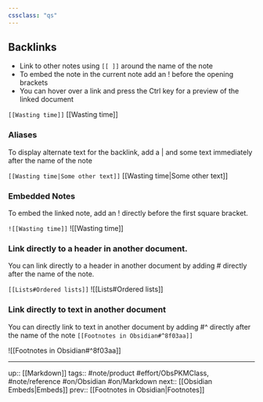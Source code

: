 ```yaml
---
cssclass: "qs"
---
```

## Backlinks
- Link to other notes using `[[ ]]` around the name of the note
- To embed the note in the current note add an ! before the opening brackets
- You can hover over a link and press the Ctrl key for a preview of the linked document

`[[Wasting time]]`
[[Wasting time]]

### Aliases
To display alternate text for the backlink, add a | and some text immediately after the name of the note

`[[Wasting time|Some other text]]`
[[Wasting time|Some other text]]

### Embedded Notes

To embed the linked note, add an ! directly before the first square bracket.

`![[Wasting time]]`
![[Wasting time]]



### Link directly to a header in another document.
You can link directly to a header in another document by adding # directly after the name of the note.

`[[Lists#Ordered lists]]`
![[Lists#Ordered lists]]


### Link directly to text in another document
You can directly link to text in another document by adding #^ directly after the name of the note
`[[Footnotes in Obsidian#^8f03aa]]`

![[Footnotes in Obsidian#^8f03aa]]


---
up:: [[Markdown]]
tags:: #note/product #effort/ObsPKMClass, #note/reference #on/Obsidian #on/Markdown 
next:: [[Obsidian Embeds|Embeds]]
prev:: [[Footnotes in Obsidian|Footnotes]]
